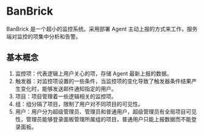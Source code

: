 # BanBrick
BanBrick 是一个超小的监控系统。采用部署 Agent 主动上报的方式来工作，服务端对监控的项集中分析和告警。

## 基本概念

1. 监控项：代表逻辑上用户关心的项，存储 Agent 最新上报的数据。
2. 触发器：对监控项设置的一些条件，当监控项的变化导致了触发器条件结果产生变化时，能够发送邮件通知指定的用户。
3. 项目：项目管理着一些逻辑相关的监控项。
4. 组：组分隔了项目，限制了用户对不同项目的可见性。
5. 用户：用户分为超级管理员、管理员和普通用户，超级管理员有全局项目可见性，管理员能够登录面板管理所属组的项目，普通用户只能上报数据而不能登录面板。